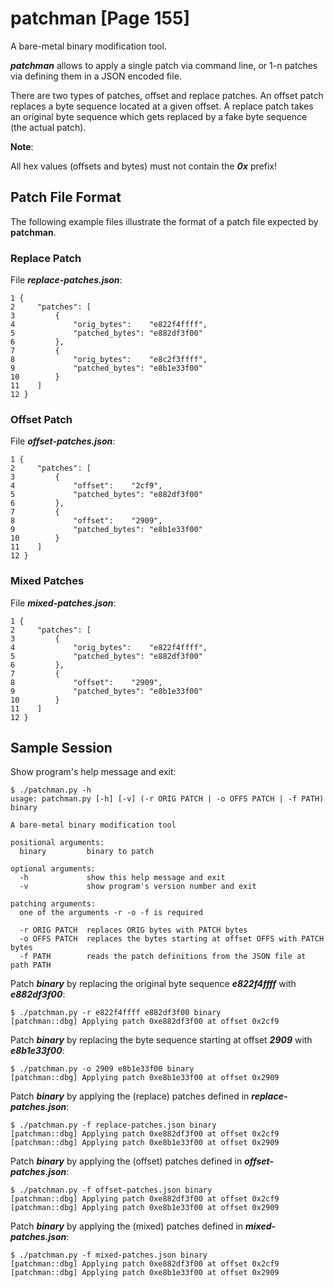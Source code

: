 # patchman [Page 155]

A bare-metal binary modification tool.

***patchman*** allows to apply a single patch via command line, or 1-n patches via defining them in a JSON encoded file.

There are two types of patches, offset and replace patches. An offset patch replaces a byte sequence located at a given offset. A replace patch takes an original byte sequence which gets replaced by a fake byte sequence (the actual patch).

**Note**:

All hex values (offsets and bytes) must not contain the ***0x*** prefix!

## Patch File Format

The following example files illustrate the format of a patch file expected by **patchman**.

### Replace Patch

File ***replace-patches.json***:

```
1 {
2     "patches": [
3         {
4             "orig_bytes":    "e822f4ffff",
5             "patched_bytes": "e882df3f00"
6         },
7         {
8             "orig_bytes":    "e8c2f3ffff",
9             "patched_bytes": "e8b1e33f00"
10        }
11    ]
12 }
```

###  Offset Patch

File ***offset-patches.json***:

```
1 {
2     "patches": [
3         {
4             "offset":    "2cf9",
5             "patched_bytes": "e882df3f00"
6         },
7         {
8             "offset":    "2909",
9             "patched_bytes": "e8b1e33f00"
10        }
11    ]
12 }
```

###  Mixed Patches

File ***mixed-patches.json***:

```
1 {
2     "patches": [
3         {
4             "orig_bytes":    "e822f4ffff",
5             "patched_bytes": "e882df3f00"
6         },
7         {
8             "offset":    "2909",
9             "patched_bytes": "e8b1e33f00"
10        }
11    ]
12 }
```

## Sample Session

Show program's help message and exit: 

```
$ ./patchman.py -h
usage: patchman.py [-h] [-v] (-r ORIG PATCH | -o OFFS PATCH | -f PATH) binary

A bare-metal binary modification tool

positional arguments:
  binary         binary to patch

optional arguments:
  -h             show this help message and exit
  -v             show program's version number and exit

patching arguments:
  one of the arguments -r -o -f is required

  -r ORIG PATCH  replaces ORIG bytes with PATCH bytes
  -o OFFS PATCH  replaces the bytes starting at offset OFFS with PATCH bytes
  -f PATH        reads the patch definitions from the JSON file at path PATH
```

Patch ***binary*** by replacing the original byte sequence ***e822f4ffff*** with ***e882df3f00***:

```
$ ./patchman.py -r e822f4ffff e882df3f00 binary
[patchman::dbg] Applying patch 0xe882df3f00 at offset 0x2cf9
```

Patch ***binary*** by replacing the byte sequence starting at offset ***2909*** with ***e8b1e33f00***:

```
$ ./patchman.py -o 2909 e8b1e33f00 binary
[patchman::dbg] Applying patch 0xe8b1e33f00 at offset 0x2909
```

Patch ***binary*** by applying the (replace) patches defined in ***replace-patches.json***:

```
$ ./patchman.py -f replace-patches.json binary
[patchman::dbg] Applying patch 0xe882df3f00 at offset 0x2cf9
[patchman::dbg] Applying patch 0xe8b1e33f00 at offset 0x2909
```

Patch ***binary*** by applying the (offset) patches defined in ***offset-patches.json***:

```
$ ./patchman.py -f offset-patches.json binary
[patchman::dbg] Applying patch 0xe882df3f00 at offset 0x2cf9
[patchman::dbg] Applying patch 0xe8b1e33f00 at offset 0x2909
```

Patch ***binary*** by applying the (mixed) patches defined in ***mixed-patches.json***:

```
$ ./patchman.py -f mixed-patches.json binary
[patchman::dbg] Applying patch 0xe882df3f00 at offset 0x2cf9
[patchman::dbg] Applying patch 0xe8b1e33f00 at offset 0x2909
```
